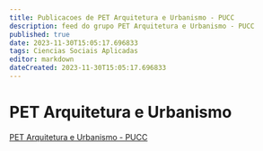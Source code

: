 ```yaml
---
title: Publicacoes de PET Arquitetura e Urbanismo - PUCC 
description: feed do grupo PET Arquitetura e Urbanismo - PUCC
published: true
date: 2023-11-30T15:05:17.696833
tags: Ciencias Sociais Aplicadas
editor: markdown
dateCreated: 2023-11-30T15:05:17.696833
---
```


# PET Arquitetura e Urbanismo
[PET Arquitetura e Urbanismo - PUCC](/grupo/6PETArquiteturaeUrbanismoPUCC)